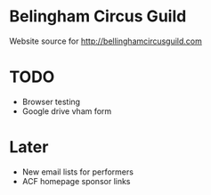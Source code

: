 Belingham Circus Guild
======================

Website source for http://bellinghamcircusguild.com

# TODO

* Browser testing
* Google drive vham form

# Later

* New email lists for performers
* ACF homepage sponsor links
